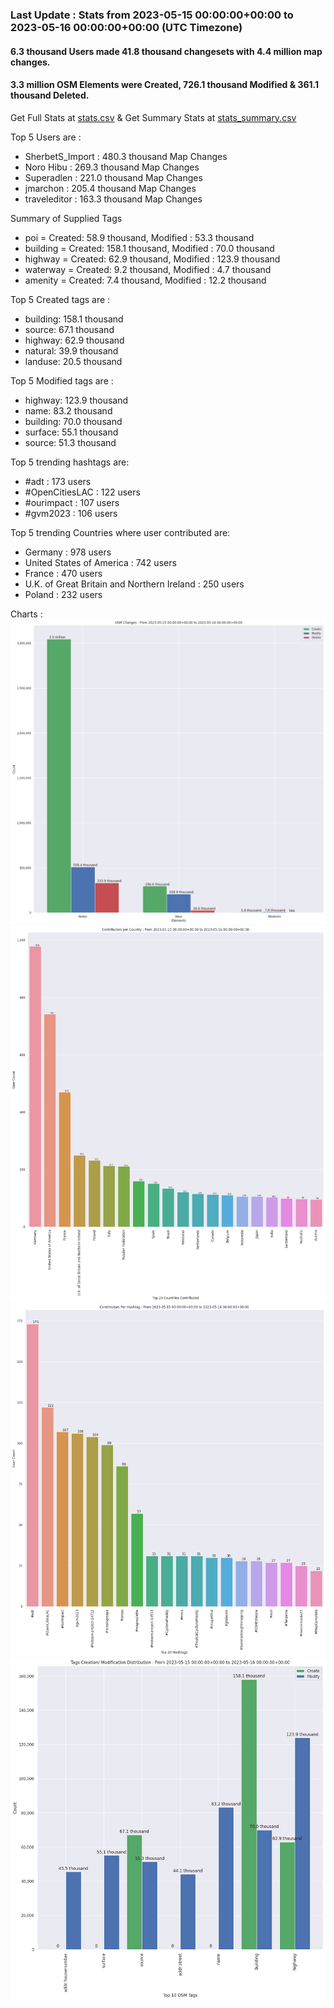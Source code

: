 ### Last Update : Stats from 2023-05-15 00:00:00+00:00 to 2023-05-16 00:00:00+00:00 (UTC Timezone)

#### 6.3 thousand Users made 41.8 thousand changesets with 4.4 million map changes.
#### 3.3 million OSM Elements were Created, 726.1 thousand Modified & 361.1 thousand Deleted.
Get Full Stats at [stats.csv](/stats/Global/Daily/stats.csv)
 & Get Summary Stats at [stats_summary.csv](/stats/Global/Daily/stats_summary.csv)

Top 5 Users are : 
- SherbetS_Import : 480.3 thousand Map Changes
- Noro Hibu : 269.3 thousand Map Changes
- Superadlen : 221.0 thousand Map Changes
- jmarchon : 205.4 thousand Map Changes
- traveleditor : 163.3 thousand Map Changes

Summary of Supplied Tags
- poi = Created: 58.9 thousand, Modified : 53.3 thousand
- building = Created: 158.1 thousand, Modified : 70.0 thousand
- highway = Created: 62.9 thousand, Modified : 123.9 thousand
- waterway = Created: 9.2 thousand, Modified : 4.7 thousand
- amenity = Created: 7.4 thousand, Modified : 12.2 thousand


Top 5 Created tags are :
- building: 158.1 thousand
- source: 67.1 thousand
- highway: 62.9 thousand
- natural: 39.9 thousand
- landuse: 20.5 thousand


Top 5 Modified tags are :
- highway: 123.9 thousand
- name: 83.2 thousand
- building: 70.0 thousand
- surface: 55.1 thousand
- source: 51.3 thousand


Top 5 trending hashtags are:
- #adt : 173 users
- #OpenCitiesLAC : 122 users
- #ourimpact : 107 users
- #gvm2023 : 106 users


Top 5 trending Countries where user contributed are:
- Germany : 978 users
- United States of America : 742 users
- France : 470 users
- U.K. of Great Britain and Northern Ireland : 250 users
- Poland : 232 users


 Charts : 
![Alt text](./stats_osm_changes.png) 
![Alt text](./stats_users_per_country.png) 
![Alt text](./stats_users_per_hashtag.png) 
![Alt text](./stats_tags.png) 
